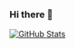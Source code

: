 ### Hi there 👋

[![GitHub Stats](https://github-readme-stats.vercel.app/api?username=spehhhhh)](https://github.com/Spehhhhh)
